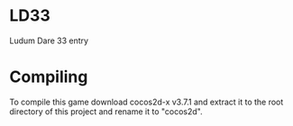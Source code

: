 # LD33
Ludum Dare 33 entry

# Compiling
To compile this game download cocos2d-x v3.7.1 and extract it to the root directory of this project and rename it to "cocos2d".
